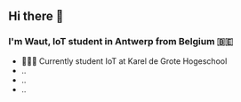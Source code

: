 ## Hi there 👋

### I'm Waut, IoT student in Antwerp from Belgium 🇧🇪

- 👨🏻‍🎓 Currently student IoT at Karel de Grote Hogeschool
- ..
- ..
- ..

<!--
**waut10000/waut10000** is a ✨ _special_ ✨ repository because its `README.md` (this file) appears on your GitHub profile.

Here are some ideas to get you started:

- 🔭 I’m currently working on ...
- 🌱 I’m currently learning ...
- 👯 I’m looking to collaborate on ...
- 🤔 I’m looking for help with ...
- 💬 Ask me about ...
- 📫 How to reach me: ...
- 😄 Pronouns: ...
- ⚡ Fun fact: ...
-->
